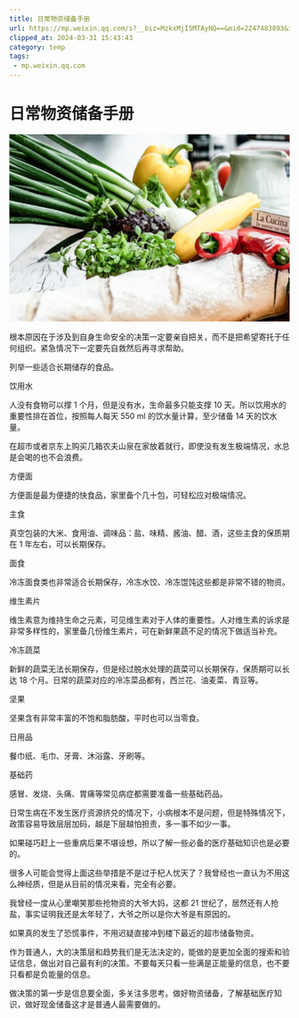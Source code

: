 ```yaml
---
title: 日常物资储备手册
url: https://mp.weixin.qq.com/s?__biz=MzkxMjI5MTAyNQ==&mid=2247483893&idx=1&sn=441326f648d6e551c46375bd21203969&chksm=c10e644bf679ed5db8a2fb8c06bc3f44dfb29dc37fcb6b2e5b7b9947952299b39e951619afa1&mpshare=1&scene=1&srcid=0227DY0I33ZdUmhXhprSCf4V&sharer_shareinfo=bb90682fb68599ce6186bfe8069a16d6&sharer_shareinfo_first=bb90682fb68599ce6186bfe8069a16d6#rd
clipped_at: 2024-03-31 15:43:43
category: temp
tags: 
 - mp.weixin.qq.com
---
```



# 日常物资储备手册

![图片](assets/1711871023-f59176b12e84fe8a95d9f3436d3c4f5a.webp)

  

  

根本原因在于涉及到自身生命安全的决策一定要亲自把关，而不是把希望寄托于任何组织。紧急情况下一定要先自救然后再寻求帮助。

  

列举一些适合长期储存的食品。

  

饮用水

  

人没有食物可以撑 1 个月，但是没有水，生命最多只能支撑 10 天。所以饮用水的重要性排在首位，按照每人每天 550 ml 的饮水量计算，至少储备 14 天的饮水量。

  

在超市或者京东上购买几箱农夫山泉在家放着就行，即使没有发生极端情况，水总是会喝的也不会浪费。

  

方便面

  

方便面是最为便捷的快食品，家里备个几十包，可轻松应对极端情况。

  

主食  

  

真空包装的大米、食用油、调味品：盐、味精、酱油、醋、酒，这些主食的保质期在 1 年左右，可以长期保存。

  

面食

  

冷冻面食类也非常适合长期保存，冷冻水饺、冷冻馄饨这些都是非常不错的物资。

  

维生素片

  

维生素意为维持生命之元素，可见维生素对于人体的重要性。人对维生素的诉求是非常多样性的，家里备几份维生素片，可在新鲜果蔬不足的情况下做适当补充。

  

冷冻蔬菜

  

新鲜的蔬菜无法长期保存，但是经过脱水处理的蔬菜可以长期保存，保质期可以长达 18 个月。日常的蔬菜对应的冷冻菜品都有，西兰花、油麦菜、青豆等。

  

坚果

  

坚果含有非常丰富的不饱和脂肪酸，平时也可以当零食。

  

日用品

  

餐巾纸、毛巾、牙膏、沐浴露、牙刷等。

  

基础药

  

感冒、发烧、头痛、胃痛等常见病症都需要准备一些基础药品。

  

日常生病在不发生医疗资源挤兑的情况下，小病根本不是问题，但是特殊情况下，政策容易导致层层加码，越是下层越怕担责，多一事不如少一事。

  

如果碰巧赶上一些重病后果不堪设想，所以了解一些必备的医疗基础知识也是必要的。

  

很多人可能会觉得上面这些举措是不是过于杞人忧天了？我曾经也一直认为不用这么神经质，但是从目前的情况来看，完全有必要。

  

我曾经一度从心里嘲笑那些抢物资的大爷大妈，这都 21 世纪了，居然还有人抢盐，事实证明我还是太年轻了，大爷之所以是你大爷是有原因的。

  

如果真的发生了恐慌事件，不用迟疑直接冲到楼下最近的超市储备物资。

  

作为普通人，大的决策层和趋势我们是无法决定的，能做的是更加全面的搜索和验证信息，做出对自己最有利的决策。不要每天只看一些满是正能量的信息，也不要只看都是负能量的信息。

  

做决策的第一步是信息要全面，多关注多思考。做好物资储备，了解基础医疗知识，做好现金储备这才是普通人最需要做的。